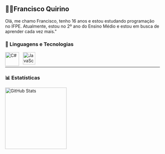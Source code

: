 ## 👨‍💻Francisco Quirino 
Olá, me chamo Francisco, tenho 16 anos e estou estudando programação no IFPE. Atualmente, estou no 2º ano do Ensino Médio e estou em busca de aprender cada vez mais."
### 🤖 Linguagens e Tecnologias



 
<img align="left" 
    alt="C#"
    title="C#" 
    width="45px" 
    style="padding-right: 10px;"
src="https://cdn.jsdelivr.net/gh/devicons/devicon@latest/icons/csharp/csharp-original.svg" 
  />
<img 
    align="left" 
    alt="JavaScript" 
    title="JavaScript"
    width="40px" 
    style="padding-right: 10px;" 
    src="https://cdn.jsdelivr.net/gh/devicons/devicon@latest/icons/javascript/javascript-original.svg" />








<br/>
<br/>

---

### 📊 Estatísticas


  <img 
    align="left" 
    alt="GitHub Stats" 
    height="200" 
    style="padding-right: 10px;" 
    src="https://github-readme-stats.vercel.app/api?username=FranciscoQurino0&show_icons=true&theme=dark&include_all_commits=true&locale=pt-br" />





